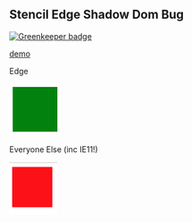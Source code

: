 ## Stencil Edge Shadow Dom Bug

[![Greenkeeper badge](https://badges.greenkeeper.io/jagreehal/stencil-edge-shadow-dom-bug.svg)](https://greenkeeper.io/)

[demo](http://jagreehal.github.io/stencil-edge-shadow-dom-bug/index.html)

Edge

![Edge](Edge.png)

Everyone Else  (inc IE11!)

![Everyone Else](EveryoneElse.png)